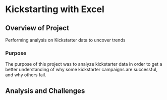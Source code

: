 # Kickstarting with Excel

## Overview of Project
Performing analysis on Kickstarter data to uncover trends

### Purpose
The purpose of this project was to analyze kickstarter data in order to get a better understanding of why some kickstarter campaigns are successful, and why others fail. 

## Analysis and Challenges
